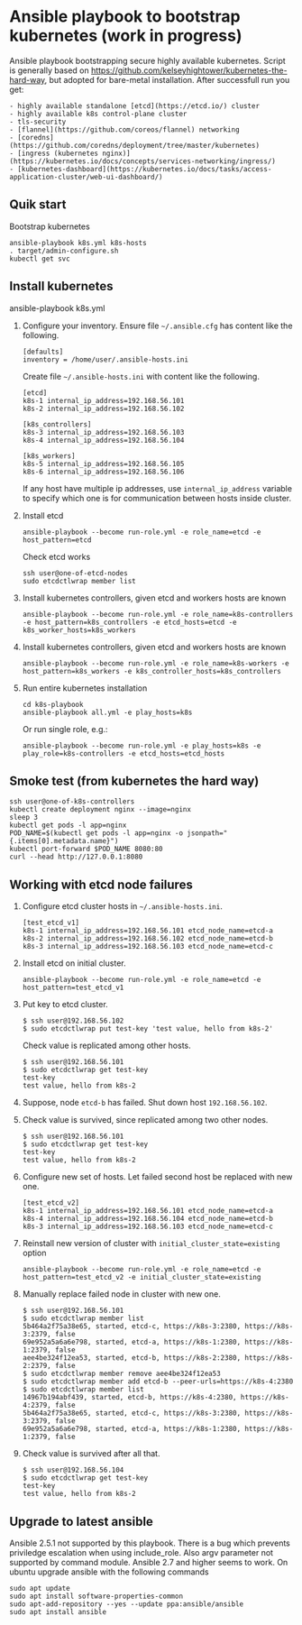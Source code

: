 
Ansible playbook to bootstrap kubernetes (work in progress)
================================================================

Ansible playbook bootstrapping secure highly available kubernetes.
Script is generally based on https://github.com/kelseyhightower/kubernetes-the-hard-way,
but adopted for bare-metal installation.
After successfull run you get:

	- highly available standalone [etcd](https://etcd.io/) cluster
	- highly available k8s control-plane cluster
	- tls-security
	- [flannel](https://github.com/coreos/flannel) networking
	- [coredns](https://github.com/coredns/deployment/tree/master/kubernetes)
	- [ingress (kubernetes nginx)](https://kubernetes.io/docs/concepts/services-networking/ingress/)
	- [kubernetes-dashboard](https://kubernetes.io/docs/tasks/access-application-cluster/web-ui-dashboard/)


Quik start
--------------

Bootstrap kubernetes 
	
	ansible-playbook k8s.yml k8s-hosts
	. target/admin-configure.sh
	kubectl get svc


Install kubernetes
-----------------------

ansible-playbook k8s.yml

1.	Configure your inventory.
	Ensure file `~/.ansible.cfg` has content like the following.

		[defaults]
		inventory = /home/user/.ansible-hosts.ini

	Create file `~/.ansible-hosts.ini` with content like the following.

		[etcd]
		k8s-1 internal_ip_address=192.168.56.101
		k8s-2 internal_ip_address=192.168.56.102

		[k8s_controllers]
		k8s-3 internal_ip_address=192.168.56.103
		k8s-4 internal_ip_address=192.168.56.104

		[k8s_workers]
		k8s-5 internal_ip_address=192.168.56.105
		k8s-6 internal_ip_address=192.168.56.106
	
	If any host have multiple ip addresses, use `internal_ip_address` variable
	to specify which one is for communication between hosts inside cluster.


2.	Install etcd

		ansible-playbook --become run-role.yml -e role_name=etcd -e host_pattern=etcd

	Check etcd works

		ssh user@one-of-etcd-nodes
		sudo etcdctlwrap member list

3.	Install kubernetes controllers, given etcd and workers hosts are known

		ansible-playbook --become run-role.yml -e role_name=k8s-controllers -e host_pattern=k8s_controllers -e etcd_hosts=etcd -e k8s_worker_hosts=k8s_workers

4.	Install kubernetes controllers, given etcd and workers hosts are known

		ansible-playbook --become run-role.yml -e role_name=k8s-workers -e host_pattern=k8s_workers -e k8s_controller_hosts=k8s_controllers


2.	Run entire kubernetes installation

		cd k8s-playbook
		ansible-playbook all.yml -e play_hosts=k8s

	Or run single role, e.g.:

		ansible-playbook --become run-role.yml -e play_hosts=k8s -e play_role=k8s-controllers -e etcd_hosts=etcd_hosts



Smoke test (from kubernetes the hard way)
-----------------------------------------------

	ssh user@one-of-k8s-controllers
	kubectl create deployment nginx --image=nginx
	sleep 3
	kubectl get pods -l app=nginx
	POD_NAME=$(kubectl get pods -l app=nginx -o jsonpath="{.items[0].metadata.name}")	
	kubectl port-forward $POD_NAME 8080:80
	curl --head http://127.0.0.1:8080



Working with etcd node failures
----------------------------------

1.	Configure etcd cluster hosts in `~/.ansible-hosts.ini`.

		[test_etcd_v1]
		k8s-1 internal_ip_address=192.168.56.101 etcd_node_name=etcd-a
		k8s-2 internal_ip_address=192.168.56.102 etcd_node_name=etcd-b
		k8s-3 internal_ip_address=192.168.56.103 etcd_node_name=etcd-c

2.	Install etcd on initial cluster.

		ansible-playbook --become run-role.yml -e role_name=etcd -e host_pattern=test_etcd_v1

3.	Put key to etcd cluster.

		$ ssh user@192.168.56.102
		$ sudo etcdctlwrap put test-key 'test value, hello from k8s-2'

	Check value is replicated among other hosts.

		$ ssh user@192.168.56.101
		$ sudo etcdctlwrap get test-key
		test-key
		test value, hello from k8s-2

4.	Suppose, node `etcd-b` has failed. Shut down host `192.168.56.102`.

5.	Check value is survived, since replicated among two other nodes.

		$ ssh user@192.168.56.101
		$ sudo etcdctlwrap get test-key
		test-key
		test value, hello from k8s-2

6.	Configure new set of hosts.
	Let failed second host be replaced with new one.

		[test_etcd_v2]
		k8s-1 internal_ip_address=192.168.56.101 etcd_node_name=etcd-a
		k8s-4 internal_ip_address=192.168.56.104 etcd_node_name=etcd-b
		k8s-3 internal_ip_address=192.168.56.103 etcd_node_name=etcd-c

7.	Reinstall new version of cluster with `initial_cluster_state=existing` option
		
		ansible-playbook --become run-role.yml -e role_name=etcd -e host_pattern=test_etcd_v2 -e initial_cluster_state=existing

8.	Manually replace failed node in cluster with new one.

		$ ssh user@192.168.56.101
		$ sudo etcdctlwrap member list
		5b464a2f75a38e65, started, etcd-c, https://k8s-3:2380, https://k8s-3:2379, false
		69e952a5a6a6e798, started, etcd-a, https://k8s-1:2380, https://k8s-1:2379, false
		aee4be324f12ea53, started, etcd-b, https://k8s-2:2380, https://k8s-2:2379, false
		$ sudo etcdctlwrap member remove aee4be324f12ea53
		$ sudo etcdctlwrap member add etcd-b --peer-urls=https://k8s-4:2380
		$ sudo etcdctlwrap member list
		14967b194abf439, started, etcd-b, https://k8s-4:2380, https://k8s-4:2379, false
		5b464a2f75a38e65, started, etcd-c, https://k8s-3:2380, https://k8s-3:2379, false
		69e952a5a6a6e798, started, etcd-a, https://k8s-1:2380, https://k8s-1:2379, false
		
9.	Check value is survived after all that.

		$ ssh user@192.168.56.104
		$ sudo etcdctlwrap get test-key
		test-key
		test value, hello from k8s-2






Upgrade to latest ansible
-----------------------------

Ansible 2.5.1 not supported by this playbook. 
There is a bug which prevents priviledge escalation when using include_role.
Also argv parameter not supported by command module.
Ansible 2.7 and higher seems to work.
On ubuntu upgrade ansible with the following commands

	sudo apt update
	sudo apt install software-properties-common
	sudo apt-add-repository --yes --update ppa:ansible/ansible
	sudo apt install ansible